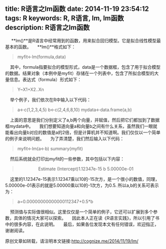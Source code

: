 ﻿title: R语言之lm函数
date: 2014-11-19 23:54:12
tags: R
keywords: R, R语言, lm, lm函数
description: R语言之lm函数
---
<img src="{%view%}2014-11-19-lm.jpg{%suffix%}" alt=""></img>
&nbsp;&nbsp;&nbsp;&nbsp;**lm()**是R语言中经常用到的函数，用来拟合回归模型。它是拟合线性模型最基本的函数。
&nbsp;&nbsp;&nbsp;&nbsp;**lm()**格式如下：
>    myfit<-lm(formula,data)

&nbsp;&nbsp;&nbsp;&nbsp;其中，formula指要拟合的模型形式，data是一个数据框，包含了用于拟合模型的数据。结果对象（本例中是myfit）存储在一个列表中，包含了所拟合模型的大量信息。表达式（formula）形式如下：
>   Y~X1+X2..Xn

&nbsp;&nbsp;&nbsp;&nbsp;举个例子，我们依次在R中输入以下代码：
> a<-c(1,2,3,4,5)
> b<-c(2,4,6,8,10)
> mydata<-data.frame(a,b)

 &nbsp;&nbsp;&nbsp;&nbsp;上面的意思是我们分别定义了a,b两个向量，并赋值，然后把它们都加到了数据框mydata中。
&nbsp;&nbsp;&nbsp;&nbsp;我们想要知道向量a和向量b之间有什么关系，虽然我们一眼就能看出向量b对应的数值是a的2倍，但是计算机并不知道啊。我们仅仅以一个简单的例子来说明问题。
&nbsp;&nbsp;&nbsp;&nbsp;为了弄清楚，我们然后输入以下代码：
> myfit<-lm(a<-b)
> summary(myfit)

&nbsp;&nbsp;&nbsp;&nbsp;然后系统就会打印出myfit的一些参数，其中包括以下内容：
>   &nbsp;&nbsp;&nbsp;&nbsp;&nbsp;&nbsp;&nbsp;&nbsp;&nbsp;&nbsp;&nbsp;&nbsp;&nbsp;&nbsp;&nbsp;&nbsp;&nbsp;Estimate
>(Intercept)1.12347e-15
>b          5.00000e-01

&nbsp;&nbsp;&nbsp;&nbsp;这里的1.12347e-15表示1.12347乘以10的-15次方，是一个很小的数值，同理，5.00000e-01表示的就是5.00000乘以10的-1次方，为0.5.
所以a,b的关系可表示为：

> a=0.00000000000000112347+0.5*b

&nbsp;&nbsp;&nbsp;&nbsp;预测值与实际值很相似。这里仅仅是一个简单的例子，它还可以扩展到多个参数，具体的情况大家可以探索。
&nbsp;&nbsp;&nbsp;&nbsp;因此本人正在读《R语言实践》，所以引用了书中的很多内容，在此说明。
&nbsp;&nbsp;&nbsp;&nbsp;最后，如果各位发现本文有任何错误，欢迎指正，谢谢阅读。


原创文章如转载，请注明本文链接:<http://cognize.me/2014/11/19/lm/>